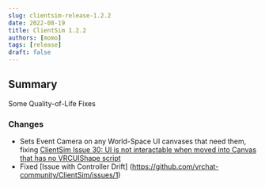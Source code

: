 ```yaml
---
slug: clientsim-release-1.2.2
date: 2022-08-19
title: ClientSim 1.2.2
authors: [momo]
tags: [release]
draft: false
---
```

## Summary

Some Quality-of-Life Fixes

<!-- truncate -->

### Changes

* Sets Event Camera on any World-Space UI canvases that need them, fixing [ClientSim Issue 30: UI is not interactable when moved into Canvas that has no VRCUIShape script](https://github.com/vrchat-community/ClientSim/issues/30)
* Fixed [Issue with Controller Drift] (https://github.com/vrchat-community/ClientSim/issues/1)